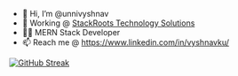 - 👋 Hi, I’m @unnivyshnav
- 🏢 Working @ [StackRoots Technology Solutions](https://stackroots.in/)
- 👷‍♂️  MERN Stack Developer
- 📫 Reach me @ https://www.linkedin.com/in/vyshnavku/

[![GitHub Streak](https://github-readme-streak-stats.herokuapp.com?user=unnivyshnav&theme=radical&mode=monthly)](https://git.io/streak-stats)

<!---
unnivyshnav/unnivyshnav is a ✨ special ✨ repository because its `README.md` (this file) appears on your GitHub profile.
You can click the Preview link to take a look at your changes.
--->
